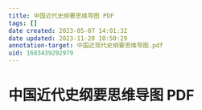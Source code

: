 ```yaml
---
title: 中国近代史纲要思维导图 PDF
tags: []
date created: 2023-05-07 14:01:32
date updated: 2023-11-28 10:50:29
annotation-target: 中国近现代史纲要思维导图.pdf
uid: 1683439292979
---
```


# 中国近代史纲要思维导图 PDF
